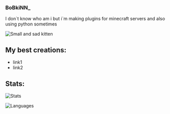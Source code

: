 ### BoBkiNN_

I don\`t know who am i but i`m making plugins
for minecraft servers and also using python sometimes

<img
  src="https://github.com/BoBkiNN/BoBkiNN/blob/master/stat.svg"
  alt="Small and sad kitten"
/>

## My best creations:
- link1
- link2

## Stats:
![Stats](https://github-readme-stats.vercel.app/api?username=BoBkiNN&show_icons=true&icon_color=333333&bg_color=50,e3d917,17e391&title_color=222222&text_color=333333&border_radius=10&count_private=True)

![Languages](https://github-readme-stats.vercel.app/api/top-langs/?username=BoBkiNN&layout=compact&theme=aura_dark)
